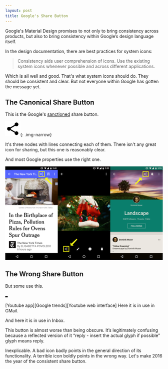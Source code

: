 ```yaml
---
layout: post
title: Google's Share Button
---
```


Google's Material Design promises to not only to bring consistency across products, but also to bring consistency within Google’s design language itself.

In the design documentation, there are best practices for system icons:

> Consistency aids user comprehension of icons. Use the existing system icons whenever possible and across different applications.

Which is all well and good. That's what system icons should do. They should be consistent and clear. But not everyone within Google has gotten the message yet.

## The Canonical Share Button

This is the Google's [sanctioned][sanctioned] share button.

![Canonical Share Button](/assets/2015/01/ic_share_black_24dp_2x.png){: .img-narrow}

It's three nodes with lines connecting each of them. There isn't any great icon for sharing, but this one is reasonably clear.

And most Google properties use the right one.

![share-buttons-irl.png](/assets/2015/01/share-buttons-irl.png)

[sanctioned]: https://design.google.com/icons/#ic_share

## The Wrong Share Button

But some use this.

<video height="4em" controls autoplay loop>
  <source src="/assets/2015/01/youtube-share-button.mp4" type="video/mp4">
</video>

[Youtube app][Google trends][Youtube web interface]
Here it is in use in GMail.

And here it is in use in Inbox.

This button is almost worse than being obscure. It’s legitimately confusing because a reflected version of it “reply - insert the actual glyph if possible” glyph means reply.

Inexplicable. A bad icon badly points in the general direction of its functionality. A terrible icon boldly points in the wrong way. Let's make 2016 the year of the consistent share button.
